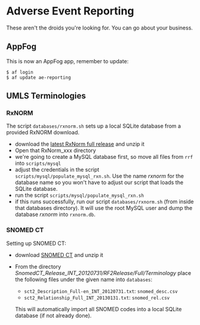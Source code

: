 Adverse Event Reporting
=======================

These aren't the droids you're looking for. You can go about your business.


AppFog
------

This is now an AppFog app, remember to update:

    $ af login
    $ af update ae-reporting


UMLS Terminologies
------------------

### RxNORM ###

The script `databases/rxnorm.sh` sets up a local SQLite database from a provided RxNORM download.

- download the [latest RxNorm full release](http://www.nlm.nih.gov/research/umls/rxnorm/docs/rxnormfiles.html) and unzip it
- Open that RxNorm_xxx directory
- we're going to create a MySQL database first, so move all files from `rrf` into `scripts/mysql`
- adjust the credentials in the script `scripts/mysql/populate_mysql_rxn.sh`. Use the name _rxnorm_ for the database name so you won't have to adjust our script that loads the SQLite database.
- run the script `scripts/mysql/populate_mysql_rxn.sh`
- if this runs successfully, run our script `databases/rxnorm.sh` (from inside that databases directory). It will use the root MySQL user and dump the database _rxnorm_ into `rxnorm.db`.



### SNOMED CT ###

Setting up SNOMED CT:

- download [SNOMED CT](http://www.nlm.nih.gov/research/umls/licensedcontent/snomedctfiles.html) and unzip it
- From the directory _SnomedCT_Release_INT_20120731/RF2Release/Full/Terminology_ place the following files under the given name into `databases`:

  - `sct2_Description_Full-en_INT_20120731.txt`: `snomed_desc.csv`
  - `sct2_Relationship_Full_INT_20130131.txt`: `snomed_rel.csv`
  
  This will automatically import all SNOMED codes into a local SQLite database (if not already done).
